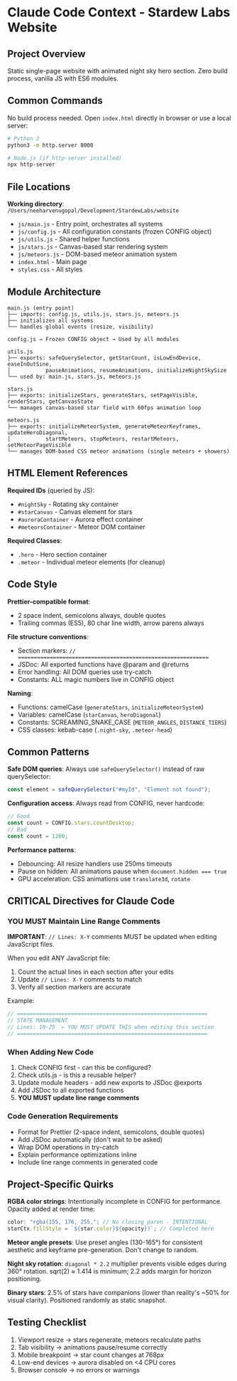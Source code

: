 # Claude Code Context - Stardew Labs Website

## Project Overview

Static single-page website with animated night sky hero section. Zero build process, vanilla JS with ES6 modules.

## Common Commands

No build process needed. Open `index.html` directly in browser or use a local server:

```bash
# Python 3
python3 -m http.server 8000

# Node.js (if http-server installed)
npx http-server
```

## File Locations

**Working directory**: `/Users/neeharvenugopal/Development/StardewLabs/website`

- `js/main.js` - Entry point, orchestrates all systems
- `js/config.js` - All configuration constants (frozen CONFIG object)
- `js/utils.js` - Shared helper functions
- `js/stars.js` - Canvas-based star rendering system
- `js/meteors.js` - DOM-based meteor animation system
- `index.html` - Main page
- `styles.css` - All styles

## Module Architecture

```
main.js (entry point)
├── imports: config.js, utils.js, stars.js, meteors.js
├── initializes all systems
└── handles global events (resize, visibility)

config.js → Frozen CONFIG object → Used by all modules

utils.js
├── exports: safeQuerySelector, getStarCount, isLowEndDevice, easeInOutSine,
│           pauseAnimations, resumeAnimations, initializeNightSkySize
└── used by: main.js, stars.js, meteors.js

stars.js
├── exports: initializeStars, generateStars, setPageVisible, renderStars, getCanvasState
└── manages canvas-based star field with 60fps animation loop

meteors.js
├── exports: initializeMeteorSystem, generateMeteorKeyframes, updateHeroDiagonal,
│           startMeteors, stopMeteors, restartMeteors, setMeteorPageVisible
└── manages DOM-based CSS meteor animations (single meteors + showers)
```

## HTML Element References

**Required IDs** (queried by JS):

- `#nightSky` - Rotating sky container
- `#starCanvas` - Canvas element for stars
- `#auroraContainer` - Aurora effect container
- `#meteorsContainer` - Meteor DOM container

**Required Classes**:

- `.hero` - Hero section container
- `.meteor` - Individual meteor elements (for cleanup)

## Code Style

**Prettier-compatible format**:

- 2 space indent, semicolons always, double quotes
- Trailing commas (ES5), 80 char line width, arrow parens always

**File structure conventions**:

- Section markers: `// ============================================================`
- JSDoc: All exported functions have @param and @returns
- Error handling: All DOM queries use try-catch
- Constants: ALL magic numbers live in CONFIG object

**Naming**:

- Functions: camelCase (`generateStars`, `initializeMeteorSystem`)
- Variables: camelCase (`starCanvas`, `heroDiagonal`)
- Constants: SCREAMING_SNAKE_CASE (`METEOR_ANGLES`, `DISTANCE_TIERS`)
- CSS classes: kebab-case (`.night-sky`, `.meteor-head`)

## Common Patterns

**Safe DOM queries**: Always use `safeQuerySelector()` instead of raw querySelector:

```javascript
const element = safeQuerySelector("#myId", "Element not found");
```

**Configuration access**: Always read from CONFIG, never hardcode:

```javascript
// Good
const count = CONFIG.stars.countDesktop;
// Bad
const count = 1200;
```

**Performance patterns**:

- Debouncing: All resize handlers use 250ms timeouts
- Pause on hidden: All animations pause when `document.hidden === true`
- GPU acceleration: CSS animations use `translate3d`, `rotate`

## CRITICAL Directives for Claude Code

### YOU MUST Maintain Line Range Comments

**IMPORTANT**: `// Lines: X-Y` comments MUST be updated when editing JavaScript files.

When you edit ANY JavaScript file:

1. Count the actual lines in each section after your edits
2. Update `// Lines: X-Y` comments to match
3. Verify all section markers are accurate

Example:

```javascript
// ============================================================
// STATE MANAGEMENT
// Lines: 10-25  ← YOU MUST UPDATE THIS when editing this section
// ============================================================
```

### When Adding New Code

1. Check CONFIG first - can this be configured?
2. Check utils.js - is this a reusable helper?
3. Update module headers - add new exports to JSDoc @exports
4. Add JSDoc to all exported functions
5. **YOU MUST update line range comments**

### Code Generation Requirements

- Format for Prettier (2-space indent, semicolons, double quotes)
- Add JSDoc automatically (don't wait to be asked)
- Wrap DOM operations in try-catch
- Explain performance optimizations inline
- Include line range comments in generated code

## Project-Specific Quirks

**RGBA color strings**: Intentionally incomplete in CONFIG for performance. Opacity added at render time:

```javascript
color: "rgba(155, 176, 255,"; // No closing paren - INTENTIONAL
starCtx.fillStyle = `${star.color}${opacity})`; // Completed here
```

**Meteor angle presets**: Use preset angles (130-165°) for consistent aesthetic and keyframe pre-generation. Don't change to random.

**Night sky rotation**: `diagonal * 2.2` multiplier prevents visible edges during 360° rotation. sqrt(2) ≈ 1.414 is minimum; 2.2 adds margin for horizon positioning.

**Binary stars**: 2.5% of stars have companions (lower than reality's ~50% for visual clarity). Positioned randomly as static snapshot.

## Testing Checklist

1. Viewport resize → stars regenerate, meteors recalculate paths
2. Tab visibility → animations pause/resume correctly
3. Mobile breakpoint → star count changes at 768px
4. Low-end devices → aurora disabled on <4 CPU cores
5. Browser console → no errors or warnings
